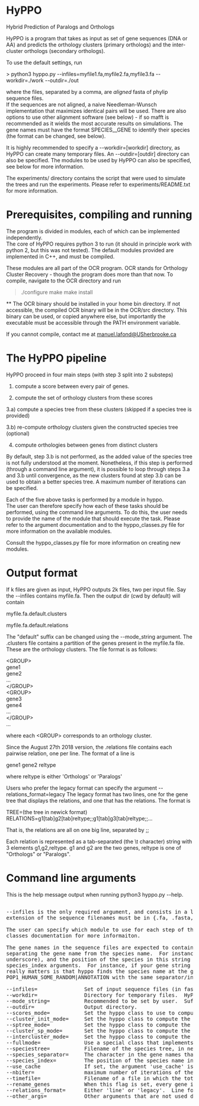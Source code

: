 # HyPPO
Hybrid Prediction of Paralogs and Orthologs

HyPPO is a program that takes as input as set of gene sequences (DNA or AA) and predicts the orthology clusters (primary orthologs) and the inter-cluster orthologs (secondary orthologs).

To use the default settings, run

\> python3 hyppo.py --infiles=myfile1.fa,myfile2.fa,myfile3.fa --workdir=./work --outdir=./out

where the files, separated by a comma, are *aligned* fasta of phylip sequence files.  
If the sequences are not aligned, a naive Needleman-Wunsch implementation that maximizes identical pairs  will be used.  There are also options to use other alignment software (see below) - if so mafft is recommended as it wields the most accurate results on simulations.
The gene names must have the format SPECIES__GENE to identify their species (the format can be changed, see below).

It is highly recommended to specify a --workdir=[workdir] directory, as HyPPO can create many temporary files.
An --outdir=[outdir] directory can also be specified. 
The modules to be used by HyPPO can also be specified, see below for more information.

The experiments/ directory contains the script that were used to simulate the trees and run the experiments.
Please refer to experiments/README.txt for more information.

# Prerequisites, compiling and running

The program is divided in modules, each of which can be implemented independently.  
The core of HyPPO requires python 3 to run (it should in principle work with python 2, but this was not tested).
The default modules provided are implemented in C++, and must be compiled.

These modules are all part of the OCR program.  OCR stands for Orthology Cluster Recovery - though the program does more than that now.
To compile, navigate to the OCR directory and run 

> ./configure
> make
> make install


** The OCR binary should be installed in your home bin directory.  If not accessible, the compiled OCR binary will be in the OCR/src directory.  This binary can be used, or copied anywhere else, but importantly the executable must be accessible through the PATH environment variable.

If you cannot compile, contact me at manuel.lafond@USherbrooke.ca

# The HyPPO pipeline

HyPPO proceed in four main steps (with step 3 split into 2 substeps)

1) compute a score between every pair of genes.  

2) compute the set of orthology clusters from these scores

3.a) compute a species tree from these clusters (skipped if a species tree is provided)

3.b) re-compute orthology clusters given the constructed species tree (optional)

4) compute orthologies between genes from distinct clusters

By default, step 3.b is not performed, as the added value of the species tree is not fully understood at the moment. 
Nonetheless, if this step is performed (through a command line argument), it is possible to loop 
through steps 3.a and 3.b until convergence, as the new clusters found at step 3.b can be used to obtain a 
better species tree.  A maximum number of iterations can be specified.

Each of the five above tasks is performed by a module in hyppo.  
The user can therefore specify how each of these tasks should be performed, using the command line arguments.
To do this, the user needs to provide the name of the module that should execute the task.
Please refer to the argument documentation and to the hyppo_classes.py file for more information on 
the available modules.



Consult the hyppo_classes.py file for more information on creating new modules.


# Output format

If k files are given as input, HyPPO outputs 2k files, two per input file.
Say the --infiles contains myfile.fa.  Then the output dir (cwd by default) will contain 

myfile.fa.default.clusters

myfile.fa.default.relations

The "default" suffix can be changed using the --mode_string argument. 
The .clusters file contains a partition of the genes present in the myfile.fa file. 
These are the orthology clusters.
The file format is as follows:

\<GROUP\> \
gene1 \
gene2 \
... \
\<\/GROUP\> \
\<GROUP\> \
gene3 \
gene4 \
... \
\<\/GROUP\> \
... 

where each \<GROUP\> corresponds to an orthology cluster.

Since the August 27th 2018 version, the .relations file contains each pairwise relation, one per line.
The format of a line is 

gene1 gene2 reltype

where reltype is either 'Orthologs' or 'Paralogs'



Users who prefer the legacy format can specify the argument --relations_format=legacy
The legacy format has two lines, one for the gene tree that displays the relations, and one that has the relations.
The format is 

TREE=(the tree in newick format) \
RELATIONS=g1[tab]g2[tab]reltype;;g1[tab]g3[tab]reltype;;...

That is, the relations are all on one big line, separated by ;;

Each relation is represented as a tab-separated (the \\t character) string with 3 elements g1,g2,reltype.
g1 and g2 are the two genes, reltype is one of "Orthologs" or "Paralogs".

# Command line arguments

This is the help message output when running python3 hyppo.py --help.

<pre>

--infiles is the only required argument, and consists in a list of sequence filenames.  Currently, fasta and phylip are supported.  The 
extension of the sequence filenames must be in {.fa, .fasta, .fst, .phy, .phylip}

The user can specify which module to use for each step of the pipeline.  Please refer to the argument list below, and to the hyppo 
classes documentation for more informaiton.

The gene names in the sequence files are expected to contain the name of the species that contains them.  There must be a string 
separating the gene name from the species name.  For instance, a gene name could be HUMAN__POP1.  The default separator is '__' (double 
underscore), and the position of the species in this string is 0 by default.  This can be changed using the species_separator and 
species_index arguments.  For instance, if your gene string is POP1_HUMAN, set --species_separator='_' and --species_index=1.  What 
really matters is that hyppo finds the species name at the given index - the rest of the name does not matter.  For instance, 
POP1_HUMAN_SOME_RANDOM|ANNOTATION with the same separator/index will work.

--infiles=               Set of input sequence files (in fasta or phylip format), separated by a comma.  e.g. --infiles=seq1.fa,seq2.fa
--workdir=               Directory for temporary files.  HyPPO will not delete nor cleanup.  Useful for caching long tasks such as alignements.
--mode_string=           Recommended to be set by user.  Suffix of the temporary and out files.  The generated files will have this string preceding the extension.  Helps avoid overwriting files when running different modes.  Default:empty.
--outdir=                Output directory.
--scores_mode=           Set the hyppo class to use to compute pairwise scores.  Default: hyppo_classes.ScoresPctID.  Recommended: hyppo_classes.MAFFTPctID if MAFFT is installed.
--cluster_init_mode=     Set the hyppo class to compute the initial set of clusters (without the species tree).  Default: hyppo_classes.MaxScoreClusterPredictor.
--sptree_mode=           Set the hyppo class to compute the species tree from the clusters.  Default: hyppo_classes.BottomUpSpeciesTreeMaker.
--cluster_sp_mode=       Set the hyppo class to compute the set of clusters using the species tree.  Default: None
--intercluster_mode=     Set the hyppo class to compute the inter cluster relations.  Default: GreedyInterClusterPredictor
--fullmode=              Use a special class that implements all four steps in its own manner.  Not set by default.  If set, overrides all step-specific class specified.  e.g. --fullmode=hyppo_classes.OMAPredictor.
--speciestree=           Filename of the species tree, in newick format, if 'true' species tree is known.  Default: not set.
--species_separator=     The character in the gene names that is used to separate the gene name from the species name.  Default:__ (double-underscore)
--species_index=         The position of the species name in the gene name, after separation by the separator.  Default:0
--use_cache              If set, the argument 'use_cache' is passed to the hyppo classes.  These classes may or may not use it.  Most classes that compute alignements use it to avoid re-computing the alignment.
--nbiter=                maximum number of iterations of the species tree - cluster loop to perform.  Only used if cluster_sp_mode is set.  Default: 10
--timefile=              Filename of a file in which the total time taken is output.  Default: not set
--rename_genes           When this flag is set, every gene in the work dir is renamed uniquely.  We append the index of the gene family to the name of every gene.  Useful if input sequence files have gene names in common.
--relations_format=      Either 'line' or 'legacy'.  Line format has one relation per line, legacy format is explained above.  Default: line
--other_args=            Other arguments that are not used directly, but are sent to each hyppo class.  Refer to the hyppo classes for specific usage.  The format is --other_args=param1=value1;;param2=value2;;param3=value3

</pre>
